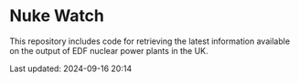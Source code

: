 # Nuke Watch

This repository includes code for retrieving the latest information available on the output of EDF nuclear power plants in the UK.

Last updated: 2024-09-16 20:14